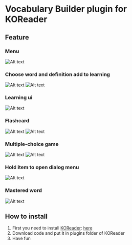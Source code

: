 # Vocabulary Builder plugin for KOReader
## Feature
### Menu
![Alt text](screenshots/01.png "Vocabulary Builder")
### Choose word and definition add to learning
![Alt text](screenshots/02.png "Vocabulary Builder")
![Alt text](screenshots/03.png "Vocabulary Builder")
### Learning ui
![Alt text](screenshots/04.png "Vocabulary Builder")
### Flashcard
![Alt text](screenshots/05.png "Vocabulary Builder")
![Alt text](screenshots/06.png "Vocabulary Builder")
### Multiple-choice game
![Alt text](screenshots/07.png "Vocabulary Builder")
![Alt text](screenshots/08.png "Vocabulary Builder")
### Hold item to open dialog menu
![Alt text](screenshots/09.png "Vocabulary Builder")
### Mastered word
![Alt text](screenshots/10.png "Vocabulary Builder")
## How to install
1. First you need to install [KOReader](https://koreader.rocks/): [here](https://github.com/koreader/koreader/releases)
2. Download code and put it in plugins folder of KOReader
3. Have fun
